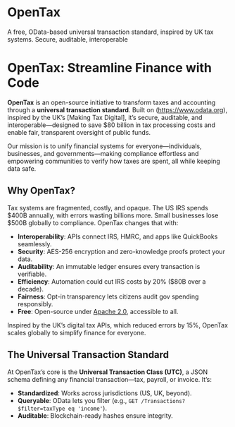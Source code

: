 # OpenTax
A free, OData-based universal transaction standard, inspired by UK tax systems. Secure, auditable, interoperable

# OpenTax: Streamline Finance with Code

**OpenTax** is an open-source initiative to transform taxes and accounting through a **universal transaction standard**. Built on (https://www.odata.org), inspired by the UK’s [Making Tax Digital], it’s secure, auditable, and interoperable—designed to save $80 billion in tax processing costs and enable fair, transparent oversight of public funds.

Our mission is to unify financial systems for everyone—individuals, businesses, and governments—making compliance effortless and empowering communities to verify how taxes are spent, all while keeping data safe.

## Why OpenTax?

Tax systems are fragmented, costly, and opaque. The US IRS spends $400B annually, with errors wasting billions more. Small businesses lose $500B globally to compliance. OpenTax changes that with:
- **Interoperability**: APIs connect IRS, HMRC, and apps like QuickBooks seamlessly.
- **Security**: AES-256 encryption and zero-knowledge proofs protect your data.
- **Auditability**: An immutable ledger ensures every transaction is verifiable.
- **Efficiency**: Automation could cut IRS costs by 20% ($80B over a decade).
- **Fairness**: Opt-in transparency lets citizens audit gov spending responsibly.
- **Free**: Open-source under [Apache 2.0](LICENSE), accessible to all.

Inspired by the UK’s digital tax APIs, which reduced errors by 15%, OpenTax scales globally to simplify finance for everyone.

## The Universal Transaction Standard

At OpenTax’s core is the **Universal Transaction Class (UTC)**, a JSON schema defining any financial transaction—tax, payroll, or invoice. It’s:
- **Standardized**: Works across jurisdictions (US, UK, beyond).
- **Queryable**: OData lets you filter (e.g., `GET /Transactions?$filter=taxType eq 'income'`).
- **Auditable**: Blockchain-ready hashes ensure integrity.



